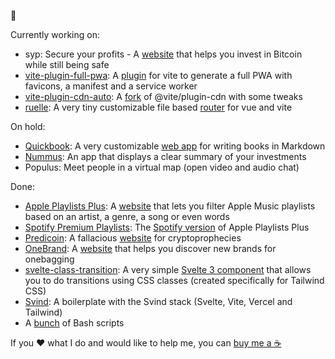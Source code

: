 👋

Currently working on:

- syp: Secure your profits - A [website](https://syp.tech) that helps you invest in Bitcoin while still being safe
- [vite-plugin-full-pwa](https://github.com/gawlk/vite-plugin-full-pwa): A [plugin](https://www.npmjs.com/package/vite-plugin-full-pwa) for vite to generate a full PWA with favicons, a manifest and a service worker 
- [vite-plugin-cdn-auto](https://github.com/gawlk/vite-plugin-cdn-auto): A [fork](https://www.npmjs.com/package/vite-plugin-cdn-auto) of @vite/plugin-cdn with some tweaks
- [ruelle](https://github.com/gawlk/ruelle): A very tiny customizable file based [router](https://www.npmjs.com/package/ruelle) for vue and vite

On hold:

- [Quickbook](https://github.com/quickbookio): A very customizable [web app](https://quickbook.io/) for writing books in Markdown
- [Nummus](https://github.com/gawlk/nummus): An app that displays a clear summary of your investments
- Populus: Meet people in a virtual map (open video and audio chat)

Done:

- [Apple Playlists Plus](https://github.com/gawlk/apple-playlists-plus): A [website](https://apple-playlists-plus.gawlk.workers.dev/) that lets you filter Apple Music playlists based on an artist, a genre, a song or even words
- [Spotify Premium Playlists](https://github.com/gawlk/spotify-premium-playlists): The [Spotify version](https://spotify-premium-playlists.gawlk.workers.dev/) of Apple Playlists Plus
- [Predicoin](https://github.com/gawlk/predicoin): A fallacious [website](https://predicoin.gawlk.workers.dev) for cryptoprophecies
- [OneBrand](https://github.com/gawlk/onebrand): A [website](https://onebrand.vercel.app/) that helps you discover new brands for onebagging
- [svelte-class-transition](https://github.com/gawlk/svelte-class-transition): A very simple [Svelte 3 component](https://www.npmjs.com/package/svelte-class-transition) that allows you to do transitions using CSS classes (created specifically for Tailwind CSS)
- [Svind](https://github.com/gawlk/svind): A boilerplate with the Svind stack (Svelte, Vite, Vercel and Tailwind)
- A [bunch](https://github.com/gawlk?tab=repositories&q=&type=&language=shell) of Bash scripts

If you ❤️ what I do and would like to help me, you can [buy me a ☕️](https://www.buymeacoffee.com/gawlk)
